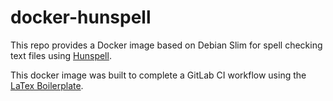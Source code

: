 # docker-hunspell
This repo provides a Docker image based on Debian Slim for spell checking text files using [Hunspell](http://hunspell.github.io/).

This docker image was built to complete a GitLab CI workflow using the [LaTex Boilerplate](https://gitlab.com/fastexitlane/latex-boilerplate).